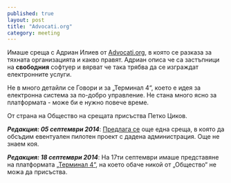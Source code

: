 ```yaml
---
published: true
layout: post
title: "Advocati.org"
category: meeting
---
```


Имаше среща с Адриан Илиев от [Advocati.org](http://advocati.org/index.php?menu=8),
в която се разказа за тяхната организацията и какво правят.
Адриан описа че са застъпници на **свободния** софтуер и вярват че така трябва да се изграждат електронните услуги.

Не в много детайли се Говори и за „Терминал 4“, което е идея за електронна система за по-добро управление.
Не стана много ясно за платформата - може би е нужно повече време.

От страна на Общество на срещата присъства Петко Циков.

***Редакция: 05 септември 2014***: [Предлага се](https://obshtestvo.hackpad.com/--sl8H7xvTk7u) още една среща, в която да обсъдим евентуален пилотен проект с дадена администрация. Още не знаем коя.

***Редакция: 18 септември 2014***: На 17ти септември имаше представяне на платформата [„Терминал 4“](http://www.switchfree.eu/bg/%D1%81%D0%B2%D0%BE%D0%B1%D0%BE%D0%B4%D0%BD%D0%BE-%D1%83%D0%BF%D1%80%D0%B0%D0%B2%D0%BB%D0%B5%D0%BD%D0%B8%D0%B5/%D1%82%D0%B5%D1%80%D0%BC%D0%B8%D0%BD%D0%B0%D0%BB-4.html), на което обаче никой от „Общество“ не можа да присъства.
